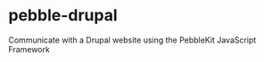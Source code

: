 pebble-drupal
=============

Communicate with a Drupal website using the PebbleKit JavaScript Framework
